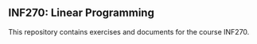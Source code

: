 ## INF270: Linear Programming

This repository contains exercises and documents for the course INF270.
